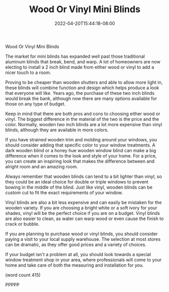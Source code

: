 ﻿---
title: "Wood Or Vinyl Mini Blinds"
date: 2022-04-20T15:44:18-08:00
description: "Mini Blinds or Wood Shutters Tips for Web Success"
featured_image: "/images/Mini Blinds or Wood Shutters.jpg"
tags: ["Mini Blinds or Wood Shutters"]
---

Wood Or Vinyl Mini Blinds

The market for mini blinds has expanded well past
those traditional aluminum blinds that break,
bend, and warp.  A lot of homeowners are now
electing to install a 2 inch blind made from 
either wood or vinyl to add a nicer touch to a
room.

Proving to be cheaper than wooden shutters and 
able to allow more light in, these blinds will
combine function and design which helps produce
a look that everyone will like.  Years ago, the
purchase of these two inch blinds would break
the bank, although now there are many options
available for those on any type of budget.

Keep in mind that there are both pros and cons
to choosing either wood or vinyl.  The biggest
difference in the material of the two is the
price and the color.  Normally, wooden two 
inch blinds are a lot more expensive than vinyl
blinds, although they are available in more colors.

If you have strained wooden trim and molding
around your windows, you should consider adding
that specific color to your window treatments.
A dark wooden blind or a honey hue wooden window
blind can make a big difference when it comes
to the look and style of your home.  For a 
price, you can create an inspiring look that
makes the difference between and alright room
and an amazing room.

Always remember that wooden blinds can tend 
to a bit lighter than vinyl, so they could be
an ideal choice for double or triple windows
to prevent bowing in the middle of the blind.
Just like vinyl, wooden blinds can be custom
cut to fit the exact requirements of your 
window.

Vinyl blinds are also a bit less expensive and
can easily be mistaken for the wooden variety.
If you are choosing a bright white or a soft
ivory for your shades, vinyl will be the perfect
choice if you are on a budget.  Vinyl blinds
are also easier to clean, as water can warp
wood or even cause the finish to crack or
bubble.

If you are planning to purchase wood or vinyl
blinds, you should consider paying a visit to
your local supply warehouse.  The selection at
most stores can be dramatic, as they offer
good prices and a variety of choices.  

If your budget isn't a problem at all, you
should look towards a special window treatment
shop in your area, where professionals will 
come to your home and take care of both the
measuring and installation for you.

(word count 415)

PPPPP

